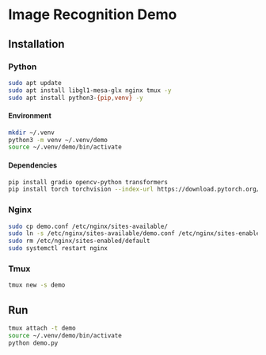 # Image Recognition Demo

## Installation

### Python

```bash
sudo apt update
sudo apt install libgl1-mesa-glx nginx tmux -y
sudo apt install python3-{pip,venv} -y
```

#### Environment

```bash
mkdir ~/.venv
python3 -m venv ~/.venv/demo
source ~/.venv/demo/bin/activate
```

#### Dependencies

```bash
pip install gradio opencv-python transformers
pip install torch torchvision --index-url https://download.pytorch.org/whl/cpu
```

### Nginx

```bash
sudo cp demo.conf /etc/nginx/sites-available/
sudo ln -s /etc/nginx/sites-available/demo.conf /etc/nginx/sites-enabled/
sudo rm /etc/nginx/sites-enabled/default
sudo systemctl restart nginx
```

### Tmux

```bash
tmux new -s demo
```

## Run

```bash
tmux attach -t demo
source ~/.venv/demo/bin/activate
python demo.py
```
